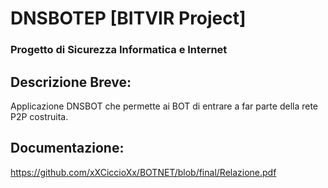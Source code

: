 # DNSBOTEP [BITVIR Project]

### Progetto di Sicurezza Informatica e Internet

## Descrizione Breve:
Applicazione DNSBOT che permette ai BOT di entrare a far parte della rete P2P costruita.

## Documentazione:
https://github.com/xXCiccioXx/BOTNET/blob/final/Relazione.pdf

